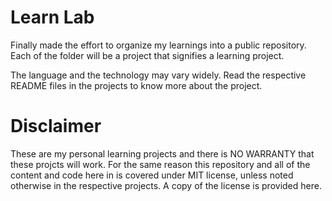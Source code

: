 # Learn Lab
Finally made the effort to organize my learnings into a public repository. Each of the folder will be a project that signifies a learning project.

The language and the technology may vary widely. Read the respective README files in the projects to know more about the project.

# Disclaimer
These are my personal learning projects and there is NO WARRANTY that these projcts will work. For the same reason this repository and all of the content and code here in is covered under MIT license, unless noted otherwise in the respective projects. A copy of the license is provided here.